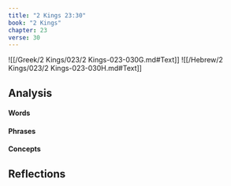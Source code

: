 ```yaml
---
title: "2 Kings 23:30"
book: "2 Kings"
chapter: 23
verse: 30
---
```

![[/Greek/2 Kings/023/2 Kings-023-030G.md#Text]]
![[/Hebrew/2 Kings/023/2 Kings-023-030H.md#Text]]

## Analysis

#### Words

#### Phrases

#### Concepts

## Reflections
